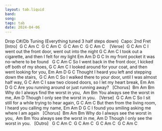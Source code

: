 ```yaml
---
layout: tab.liquid
band:
song:
tags: tab
date: 2024-04-06
---
```

Drop C#/Db Tuning (Everything tuned 3 half steps down)  Capo: 2nd Fret  [Intro]  G  C  Am  C  G  C  Am  C  G  C  Am  C  G  C  Am  C    [Verse]  G      C            Am              C I went out the front door, went out into the night G        C           Am             C I took out a cigarette, and then I felt for my light Em     Am          D        G             C In my front pocket it was no-where to be found   G        C                      Am             C So I went back in the front door, I kicked off both of my shoes, G        C                Am                   C I looked around for your coat, and then went looking for you, Em         Am       D                G           C Thought I heard you left and stepping down the stairs,  G            C             Am                C So I walked there to your door, until I was almost half way, G      C          Am         C I saw two closed doors, so I let my heart break, Em      Am          D         G        C Are you running around or just running away?   [Chorus]  Bm       Am             Bm Why do I always find the worst in you,  Am                 Bm You always see the worst in me, Am                       D Though I only see the worst in you.   [Verse]  G       C            Am           C So I sit still for a while trying to hear again, G             C         Am                 C But then from the living room, I heard you calling my name, Em           Am           D        G     C I found you smiling asking me where I am again   [Chorus]  Bm     Am                Bm Why do I always see the worst in you,  Am                 Bm You always see the worst in me, Am                     D Though I only see the worst in you.   [Outro]   G  C  Am  C  G  C  Am  C  G  C  Am  C  G  C  Am  C

